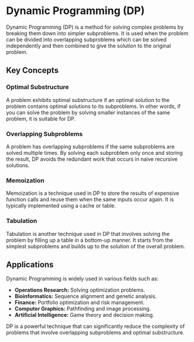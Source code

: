 # Dynamic Programming (DP)

Dynamic Programming (DP) is a method for solving complex problems by breaking them down into simpler subproblems. It is used when the problem can be divided into overlapping subproblems which can be solved independently and then combined to give the solution to the original problem.

## Key Concepts

### Optimal Substructure
A problem exhibits optimal substructure if an optimal solution to the problem contains optimal solutions to its subproblems. In other words, if you can solve the problem by solving smaller instances of the same problem, it is suitable for DP.

### Overlapping Subproblems
A problem has overlapping subproblems if the same subproblems are solved multiple times. By solving each subproblem only once and storing the result, DP avoids the redundant work that occurs in naive recursive solutions.

### Memoization
Memoization is a technique used in DP to store the results of expensive function calls and reuse them when the same inputs occur again. It is typically implemented using a cache or table.

### Tabulation
Tabulation is another technique used in DP that involves solving the problem by filling up a table in a bottom-up manner. It starts from the simplest subproblems and builds up to the solution of the overall problem.

## Applications

Dynamic Programming is widely used in various fields such as:

- **Operations Research:** Solving optimization problems.
- **Bioinformatics:** Sequence alignment and genetic analysis.
- **Finance:** Portfolio optimization and risk management.
- **Computer Graphics:** Pathfinding and image processing.
- **Artificial Intelligence:** Game theory and decision making.

DP is a powerful technique that can significantly reduce the complexity of problems that involve overlapping subproblems and optimal substructure.

